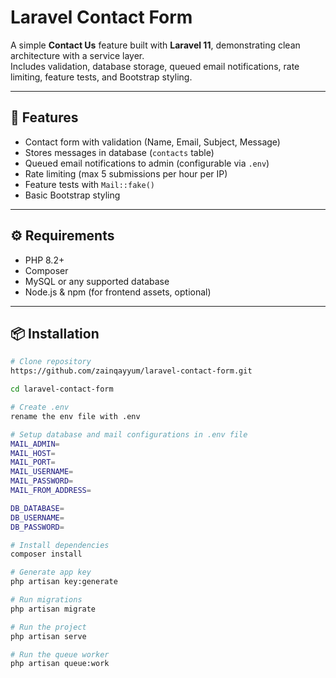 # Laravel Contact Form

A simple **Contact Us** feature built with **Laravel 11**, demonstrating clean architecture with a service layer.  
Includes validation, database storage, queued email notifications, rate limiting, feature tests, and Bootstrap styling.  

---

## 🚀 Features
- Contact form with validation (Name, Email, Subject, Message)  
- Stores messages in database (`contacts` table)  
- Queued email notifications to admin (configurable via `.env`)  
- Rate limiting (max 5 submissions per hour per IP)  
- Feature tests with `Mail::fake()`  
- Basic Bootstrap styling  

---

## ⚙️ Requirements
- PHP 8.2+  
- Composer  
- MySQL or any supported database  
- Node.js & npm (for frontend assets, optional)  

---

## 📦 Installation

```bash
# Clone repository
https://github.com/zainqayyum/laravel-contact-form.git

cd laravel-contact-form

# Create .env
rename the env file with .env

# Setup database and mail configurations in .env file
MAIL_ADMIN=
MAIL_HOST=
MAIL_PORT=
MAIL_USERNAME=
MAIL_PASSWORD=
MAIL_FROM_ADDRESS=

DB_DATABASE=
DB_USERNAME=
DB_PASSWORD=

# Install dependencies
composer install

# Generate app key
php artisan key:generate

# Run migrations
php artisan migrate

# Run the project
php artisan serve

# Run the queue worker
php artisan queue:work
